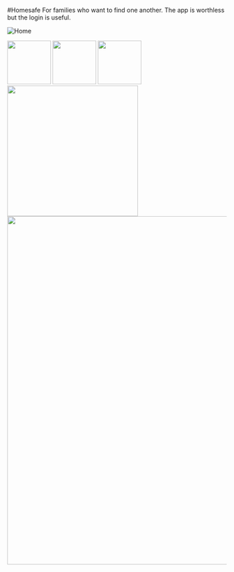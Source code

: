 #Homesafe
For families who want to find one another. The app is worthless but the login is useful.

![Home](http://i.imgur.com/W5D4iZM.png)

<img src="http://i.imgur.com/Im0CJEX.png" width="100">
<img src="http://i.imgur.com/e4A4nCl.png" width="100">
<img src="http://i.imgur.com/0KCQhpM.png" width="100">

<img src="http://i.imgur.com/kb6geb5.gif" width="300">

<img src="http://i.imgur.com/gwhgEQj.jpg" width = "800">

